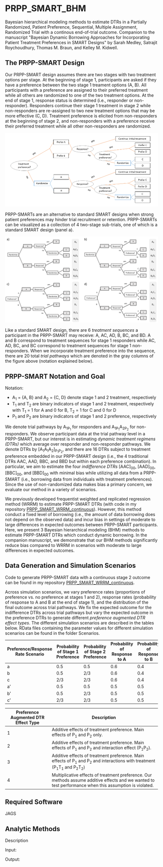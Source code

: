 # PRPP_SMART_BHM
Bayesian hierarchical modeling methods to estimate DTRs in a Partially Randomized, Patient Preference, Sequential, Multiple Assignment, Randomized Trial with a continous end-of-trial outcome. Companion to the manuscript "Bayesian Dynamic Borrowing Approaches for Incorporating Patient Treatment Preferences in SMART Designs" by Sarah Medley, Satrajit Roychoudhury, Thomas M. Braun, and Kelley M. Kidwell. 

## The PRPP-SMART Design
Our PRPP-SMART design assumes there are two stages with two treatment options per stage. At the beginning of stage 1, participants are asked if they have a preference between the two stage 1 treament options (A, B). All participants with a preference are assigned to their preferred treatment while all others are randomized to one of the two treatment options. At the end of stage 1, response status is determined (i.e., responder or non-responder). Responders continue their stage 1 treatment in stage 2 while non-responders are re-assigned to two new treatment options that may be more effective (C, D). Treatment preference is elicited from non-responders at the beginning of stage 2, and non-responders with a preference receive their preferred treatment while all other non-responders are randomized. 

![](Images/PRPP_SMART.png)

PRPP-SMARTs are an alternative to standard SMART designs when strong patient preferences may hinder trial recruitment or retention. PRPP-SMARTs can be visualized as a collection of 4 two-stage sub-trials, one of which is a standard SMART design (panel a).

![](Images/design.png)

Like a standard SMART design, there are 6 *treatment sequences* a participant in the PRPP-SMART may receive: A, AC, AD, B, BC, and BD. A and B correspond to treatment sequences for stage 1 responders while AC, AD, BC, and BC correspond to treatment sequences for stage 1 non-responders. When we incorporate treatment preference into the sequence, there are 20 total *trial pathways* which are denoted in the gray columns of the figure above (notation explained below). 

## PRPP-SMART Notation and Goal
Notation:
- A<sub>1</sub> = {A, B} and A<sub>2</sub> = {C, D} denote stage 1 and 2 treatment, respectively
- T<sub>1</sub> and T<sub>2</sub> are binary indicators of stage 1 and 2 treatment, respectively with T<sub>1</sub> = 1 for A and 0 for B, T<sub>2</sub> = 1 for C and 0 for D
- P<sub>1</sub> and P<sub>2</sub> are binary indicators of stage 1 and 2 preference, respectively

We denote trial pathways by A<sub>1P<sub>1</sub></sub> for responders and A<sub>1P<sub>1</sub></sub>A<sub>2P<sub>2</sub></sub> for non-responders. We observe participant data at the trial pathway level in a PRPP-SMART, but our interest is in estimating *dynamic treatment regimens (DTRs)* which average over responder and non-responder pathways. We denote DTRs by [A<sub>1</sub>A<sub>1</sub>A<sub>2</sub>]<sub>P<sub>1</sub>P<sub>2</sub></sub>, and there are 16 DTRs subject to treatment preference embedded in our PRPP-SMART design (i.e., the 4 traditional DTRs AAC, AAD, BBC, and BBD but within each preference combination). In particular, we aim to estimate the four *indifference DTRs* [AAC]<sub>00</sub>, [AAD]<sub>00</sub>, [BBC]<sub>00</sub>, and [BBD]<sub>00</sub> with minimal bias while utilizing all data from a PRPP-SMART (i.e., borrowing data from individuals with treatment preferences). Since the use of non-randomized data makes bias a primary concern, we evaluate our method in a variety of scenarios. 

We previously developed frequentist weighted and replicated regression method (WRRM) to estimate PRPP-SMART DTRs (with code in my repository [PRPP_SMART_WRRM_continuous](https://github.com/snmedley/PRPP_SMART_WRRM_continuous/tree/main)). However, this method conduct a fixed level of borrowing (i.e., the amount of data borrowing does not depend on the observed data) and incur bias in settings of moderate to large differences in expected outcomes between PRPP-SMART participants. Here, we present 3 Bayesian hierarchical modeling (BHM) methods to estimate PRPP-SMART DTRs which conduct dynamic borrowing. In the companion manuscript, we demonstrate that our BHM methods significantly reduce bias compared to WRRM in scenarios with moderate to large differences in expected outcomes. 

## Data Generation and Simulation Scenarios
Code to generate PRPP-SMART data with a continuous stage 2 outcome can be found in my repository [PRPP_SMART_WRRM_continuous](https://github.com/snmedley/PRPP_SMART_WRRM_continuous/tree/main).

Across simulation scenarios, we vary preference rates (proportions of preference vs. no preference at stages 1 and 2), response rates (probability of response to A and B at the end of stage 1), and the distribution of the final outcome across trial pathways. We fix the expected outcome for the indifference DTRs across trial pathways but vary the expected outcome in the preference DTRs to generate different *preference augmented DTR effect types*. The different simulation scenarios are described in the tables below. RData files containing the parameter values for different simulation scenarios can be found in the folder Scenarios. 

| Preference/Response Rate Scenario | Probability of Stage 1 Preference | Probability of Stage 2 Preference | Probability of Response to A | Probability of Response to B |
| ------------------------------------ | --------------------------------- | --------------------------------- | ---------------------------- | ---------------------------- |
|                  a                   |                 0.5               |                  0.5              |               0.6            |              0.4             |
|                  b                   |                 0.5               |                  2/3              |               0.6            |              0.4             |
|                  c                   |                 2/3               |                  2/3              |               0.6            |              0.4             |
|                  a'                  |                 0.5               |                  0.5              |               0.5            |              0.5             |
|                  b'                  |                 0.5               |                  2/3              |               0.5            |              0.5             |
|                  c'                  |                 2/3               |                  2/3              |               0.5            |              0.5             |


| Preference Augmented DTR Effect Type |          Description         |
| ------------------------------------ | ---------------------------- |
|                  1                   | Additive effects of treatment preference. Main effects of P<sub>1</sub> and P<sub>2</sub> only. |
|                  2                   | Additive effects of treatment preference. Main effects of P<sub>1</sub> and P<sub>2</sub> and interaction effect (P<sub>1</sub>P<sub>2</sub>). |
|                  3                   | Additive effects of treatment preference. Main effects of P<sub>1</sub> and P<sub>2</sub> and interactions with treatment (P<sub>1</sub>T<sub>1</sub> and P<sub>2</sub>T<sub>2</sub>) |
|                  4                   | Multiplicative effects of treatment preference. Our methods assume additive effects and we wanted to test performance when this assumption is violated. |

## Required Software
JAGS

## Analytic Methods

Description

Input:

Output:

